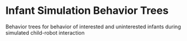 # Infant Simulation Behavior Trees
Behavior trees for behavior of interested and uninterested infants during simulated child-robot interaction
